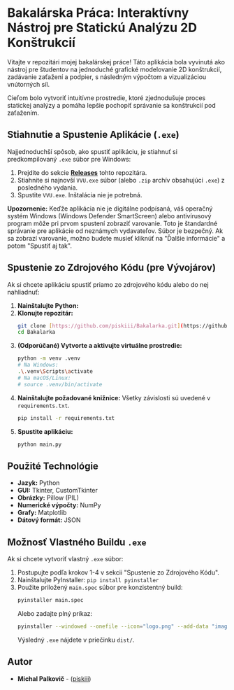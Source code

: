 # Bakalárska Práca: Interaktívny Nástroj pre Statickú Analýzu 2D Konštrukcií

Vitajte v repozitári mojej bakalárskej práce! Táto aplikácia bola vyvinutá ako nástroj pre študentov na jednoduché grafické modelovanie 2D konštrukcií, zadávanie zaťažení a podpier, s následným výpočtom a vizualizáciou vnútorných síl.

Cieľom bolo vytvoriť intuitívne prostredie, ktoré zjednodušuje proces statickej analýzy a pomáha lepšie pochopiť správanie sa konštrukcií pod zaťažením.

## Stiahnutie a Spustenie Aplikácie (`.exe`)

Najjednoduchší spôsob, ako spustiť aplikáciu, je stiahnuť si predkompilovaný `.exe` súbor pre Windows:

1.  Prejdite do sekcie **[Releases](https://github.com/piskiii/Bakalarka/releases)** tohto repozitára.
2.  Stiahnite si najnovší `VVU.exe` súbor (alebo `.zip` archív obsahujúci `.exe`) z posledného vydania.
3.  Spustite `VVU.exe`. Inštalácia nie je potrebná.

**Upozornenie:** Keďže aplikácia nie je digitálne podpísaná, váš operačný systém Windows (Windows Defender SmartScreen) alebo antivírusový program môže pri prvom spustení zobraziť varovanie. Toto je štandardné správanie pre aplikácie od neznámych vydavateľov. Súbor je bezpečný. Ak sa zobrazí varovanie, možno budete musieť kliknúť na "Ďalšie informácie" a potom "Spustiť aj tak".

## Spustenie zo Zdrojového Kódu (pre Vývojárov)

Ak si chcete aplikáciu spustiť priamo zo zdrojového kódu alebo do nej nahliadnuť:

1.  **Nainštalujte Python:**
2.  **Klonujte repozitár:**
    ```bash
    git clone [https://github.com/piskiii/Bakalarka.git](https://github.com/piskiii/Bakalarka.git)
    cd Bakalarka
    ```
3.  **(Odporúčané) Vytvorte a aktivujte virtuálne prostredie:**
    ```bash
    python -m venv .venv
    # Na Windows:
    .\.venv\Scripts\activate
    # Na macOS/Linux:
    # source .venv/bin/activate
    ```
4.  **Nainštalujte požadované knižnice:** Všetky závislosti sú uvedené v `requirements.txt`.
    ```bash
    pip install -r requirements.txt
    ```
5.  **Spustite aplikáciu:**
    ```bash
    python main.py
    ```

## Použité Technológie

* **Jazyk:** Python
* **GUI:** Tkinter, CustomTkinter
* **Obrázky:** Pillow (PIL)
* **Numerické výpočty:** NumPy
* **Grafy:** Matplotlib
* **Dátový formát:** JSON

## Možnosť Vlastného Buildu `.exe`

Ak si chcete vytvoriť vlastný `.exe` súbor:
1.  Postupujte podľa krokov 1-4 v sekcii "Spustenie zo Zdrojového Kódu".
2.  Nainštalujte PyInstaller: `pip install pyinstaller`
3.  Použite priložený `main.spec` súbor pre konzistentný build:
    ```bash
    pyinstaller main.spec
    ```
    Alebo zadajte plný príkaz:
    ```bash
    pyinstaller --windowed --onefile --icon="logo.png" --add-data "image:image" main.py
    ```
    Výsledný `.exe` nájdete v priečinku `dist/`.

## Autor

* **Michal Palkovič** - ([piskiii](https://github.com/piskiii))
